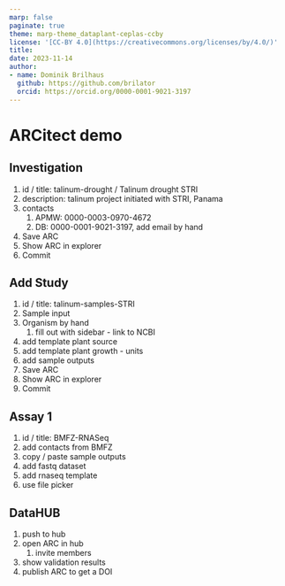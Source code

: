 ```yaml
---
marp: false
paginate: true
theme: marp-theme_dataplant-ceplas-ccby
license: '[CC-BY 4.0](https://creativecommons.org/licenses/by/4.0/)'
title: 
date: 2023-11-14
author:
- name: Dominik Brilhaus
  github: https://github.com/brilator
  orcid: https://orcid.org/0000-0001-9021-3197
---
```


# ARCitect demo

## Investigation

1. id / title: talinum-drought / Talinum drought STRI
2. description: talinum project initiated with STRI, Panama
3. contacts
   1. APMW: 0000-0003-0970-4672
   2. DB: 0000-0001-9021-3197, add email by hand
4. Save ARC
5. Show ARC in explorer
6. Commit

## Add Study

1. id / title: talinum-samples-STRI
2. Sample input
3. Organism by hand
   1. fill out with sidebar - link to NCBI
4. add template plant source
5. add template plant growth - units
6. add sample outputs
7. Save ARC
8. Show ARC in explorer
9. Commit

## Assay 1

1. id / title: BMFZ-RNASeq
2. add contacts from BMFZ
3. copy / paste sample outputs
4. add fastq dataset
5. add rnaseq template
6. use file picker

## DataHUB

1. push to hub
2. open ARC in hub
   1. invite members
3. show validation results
4. publish ARC to get a DOI
